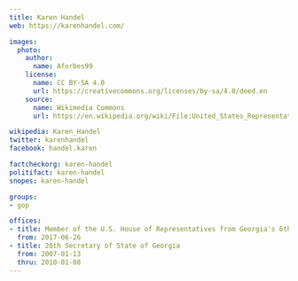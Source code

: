 ```yaml
---
title: Karen Handel
web: https://karenhandel.com/

images:
  photo:
    author:
      name: Aforbes99
    license:
      name: CC BY-SA 4.0
      url: https://creativecommons.org/licenses/by-sa/4.0/deed.en
    source:
      name: Wikimedia Commons
      url: https://en.wikipedia.org/wiki/File:United_States_Representative_Karen_C._Handel.jpg

wikipedia: Karen_Handel
twitter: karenhandel
facebook: handel.karen

factcheckorg: karen-handel
politifact: karen-handel
snopes: karen-handel

groups:
- gop

offices:
- title: Member of the U.S. House of Representatives from Georgia's 6th district
  from: 2017-06-26
- title: 26th Secretary of State of Georgia
  from: 2007-01-13
  thru: 2010-01-08
---
```

